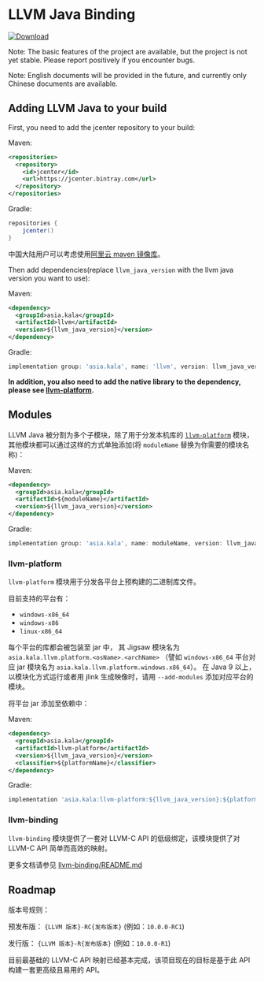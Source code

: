 # LLVM Java Binding 
[ ![Download](https://api.bintray.com/packages/glavo/maven/llvm/images/download.svg) ](https://bintray.com/glavo/maven/llvm/_latestVersion)

Note: The basic features of the project are available, but the project is not yet stable. Please report positively if you encounter bugs.

Note: English documents will be provided in the future, and currently only Chinese documents are available.

## Adding LLVM Java to your build

First, you need to add the jcenter repository to your build:

Maven:
```xml
<repositories>
  <repository>
    <id>jcenter</id>
    <url>https://jcenter.bintray.com</url>
  </repository>
</repositories>
```

Gradle:

```groovy
repositories {
    jcenter()
}
```

中国大陆用户可以考虑使用[阿里云 maven 镜像库](https://help.aliyun.com/document_detail/102512.html)。

Then add dependencies(replace `llvm_java_version` with the llvm java version you want to use):

Maven:
```xml
<dependency>
  <groupId>asia.kala</groupId>
  <artifactId>llvm</artifactId>
  <version>${llvm_java_version}</version>
</dependency>
```

Gradle:
```groovy
implementation group: 'asia.kala', name: 'llvm', version: llvm_java_version
```

**In addition, you also need to add the native library to the dependency,
please see [llvm-platform](#llvm-platform).**

## Modules

LLVM Java 被分割为多个子模块，除了用于分发本机库的 [`llvm-platform`](#llvm-platform) 模块，
其他模块都可以通过这样的方式单独添加(将 `moduleName` 替换为你需要的模块名称)：

Maven:
```xml
<dependency>
  <groupId>asia.kala</groupId>
  <artifactId>${moduleName}</artifactId>
  <version>${llvm_java_version}</version>
</dependency>
```

Gradle:
```groovy
implementation group: 'asia.kala', name: moduleName, version: llvm_java_version
```

### llvm-platform

`llvm-platform` 模块用于分发各平台上预构建的二进制库文件。

目前支持的平台有：

* `windows-x86_64`
* `windows-x86`
* `linux-x86_64`

每个平台的库都会被包装至 jar 中，
其 Jigsaw 模块名为 `asia.kala.llvm.platform.<osName>.<archName>`
（譬如 `windows-x86_64` 平台对应 jar 模块名为 `asia.kala.llvm.platform.windows.x86_64`）。
在 Java 9 以上，以模块化方式运行或者用 jlink 生成映像时，请用 `--add-modules` 
添加对应平台的模块。

将平台 jar 添加至依赖中：

Maven:
```xml
<dependency>
  <groupId>asia.kala</groupId>
  <artifactId>llvm-platform</artifactId>
  <version>${llvm_java_version}</version>
  <classifier>${platformName}</classifier>
</dependency>
```

Gradle: 
```groovy
implementation 'asia.kala:llvm-platform:${llvm_java_version}:${platformName}'
```

### llvm-binding

`llvm-binding` 模块提供了一套对 LLVM-C API 的低级绑定，该模块提供了对 LLVM-C API 简单而高效的映射。

更多文档请参见 [llvm-binding/README.md](llvm-binding/README.md)

## Roadmap

版本号规则：

预发布版： `{LLVM 版本}-RC{发布版本}` (例如：`10.0.0-RC1`)

发行版： `{LLVM 版本}-R{发布版本}` (例如：`10.0.0-R1`)

目前最基础的 LLVM-C API 映射已经基本完成，该项目现在的目标是基于此 API 构建一套更高级且易用的 API。
